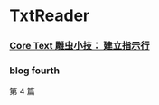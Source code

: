 # TxtReader



###  [ Core Text 雕虫小技： 建立指示行 ](https://juejin.cn/post/6978890527861112868)



### blog fourth

第 4 篇
